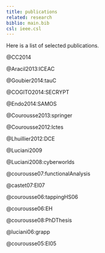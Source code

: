 ```yaml
---
title: publications
related: research
biblio: main.bib
csl: ieee.csl
---
```


Here is a list of selected publications.

@CC2014

@Aracil2013:ICEAC

@Goubier2014:tauC

@COGITO2014:SECRYPT

@Endo2014:SAMOS

@Courousse2013:springer

@Courousse2012:lctes

@Lhuillier2012:DCE

@Luciani2009

@Luciani2008:cyberworlds


@courousse07:functionalAnalysis

@castet07:EI07

@courousse06:tappingHS06

@courousse06:EH

@courousse08:PhDThesis

@luciani06:grapp

@courousse05:EI05
